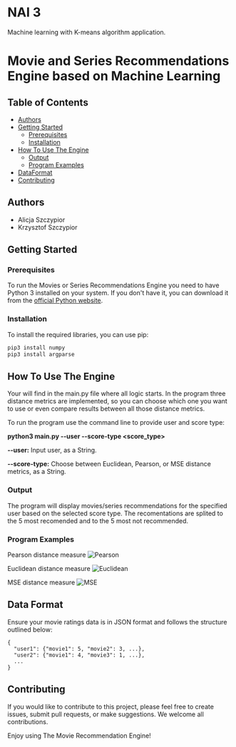 # NAI 3
Machine learning with K-means algorithm application.

# Movie and Series Recommendations Engine based on Machine Learning

## Table of Contents

- [Authors](#authors)
- [Getting Started](#getting-started)
  - [Prerequisites](#prerequisites)
  - [Installation](#installation)
- [How To Use The Engine](#how-to-use-the-engine)
  - [Output](#output)
  - [Program Examples](#program-examples)
- [DataFormat](#data-format)
- [Contributing](#contributing)

## Authors
- Alicja Szczypior
- Krzysztof Szczypior

## Getting Started

### Prerequisites
To run the Movies or Series Recommendations Engine you need to have Python 3 installed on your system. If you don't have it, you can download it from the [official Python website](https://www.python.org/).

### Installation
To install the required libraries, you can use pip:

```bash
pip3 install numpy
pip3 install argparse
```

## How To Use The Engine
Your will find in the main.py file where all logic starts. In the program three distance metrics are implemented, so you can choose which one you want to use or even compare results between all those distance metrics. 

To run the program use the command line to provide user and score type:

**python3 main.py --user <username> --score-type <score_type>**

**--user:** Input user, as a String.

**--score-type:** Choose between Euclidean, Pearson, or MSE distance metrics, as a String.


### Output
The program will display movies/series recommendations for the specified user based on the selected score type. The recomentations are splited to the 5 most recomended and to the 5 most not recommended.


### Program Examples

Pearson distance measure
![Pearson](https://github.com/s23578-pj/kolokwiumJAZ/assets/73029891/eeef87b0-086a-4daa-a8e2-9193cde26c95)

Euclidean distance measure
![Euclidean](https://github.com/s23578-pj/kolokwiumJAZ/assets/73029891/9c2cfb9e-5533-45a5-a36c-e2f05df890a5)

MSE distance measure
![MSE](https://github.com/s23578-pj/kolokwiumJAZ/assets/73029891/08892c8b-46e8-4943-af95-dfef47f0c13b)

## Data Format
Ensure your movie ratings data is in JSON format and follows the structure outlined below:

```
{
  "user1": {"movie1": 5, "movie2": 3, ...},
  "user2": {"movie1": 4, "movie3": 1, ...},
  ...
}
```

## Contributing

If you would like to contribute to this project, please feel free to create issues, submit pull requests, or make suggestions. We welcome all contributions.

Enjoy using The Movie Recommendation Engine!
